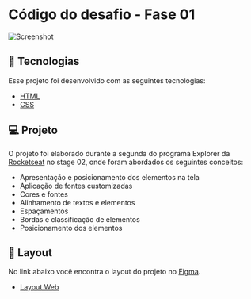 # Código do desafio - Fase 01

![Screenshot](https://user-images.githubusercontent.com/71847081/163280090-a26a1331-9968-4519-91c1-c0a98fd74b08.png)

## 🚀 Tecnologias

Esse projeto foi desenvolvido com as seguintes tecnologias:

- [HTML](https://developer.mozilla.org/pt-BR/docs/Web/HTML)
- [CSS](https://developer.mozilla.org/pt-BR/docs/Web/CSS)

## 💻 Projeto

O projeto foi elaborado durante a segunda do programa Explorer da [Rocketseat](https://www.rocketseat.com.br/) no stage 02, onde foram abordados os seguintes conceitos:

- Apresentação e posicionamento dos elementos na tela
- Aplicação de fontes customizadas 
- Cores e fontes
- Alinhamento de textos e elementos
- Espaçamentos
- Bordas e classificação de elementos
- Posicionamento dos elementos

## 🔖 Layout

No link abaixo você encontra o layout do projeto no [Figma](http://figma.com/).

- [Layout Web](https://www.figma.com/file/lI8MSbICTKpDjGb1AYSSPF/Explorer---Projeto-01-(Copy)?node-id=0%3A1)
